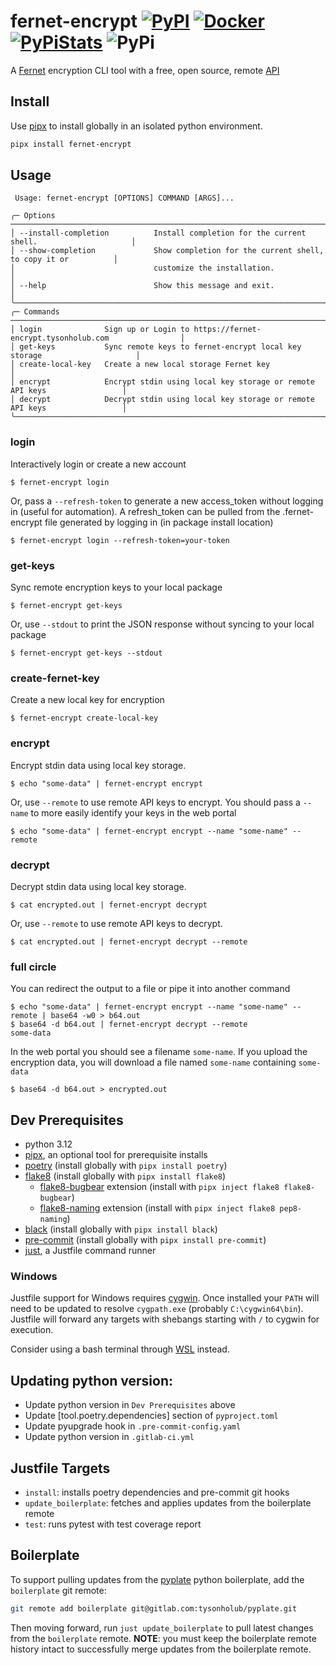 # fernet-encrypt [![PyPI](https://img.shields.io/pypi/v/fernet-encrypt?label=CLI)](https://pypi.org/project/fernet-encrypt/) [![Docker](https://img.shields.io/docker/v/tysonholub/fernet-webapp/latest?label=API)](https://hub.docker.com/r/tysonholub/fernet-webapp/tags) [![PyPiStats](https://img.shields.io/pypi/dm/fernet-encrypt.svg)](https://pypistats.org/packages/fernet-encrypt) ![PyPi](https://img.shields.io/badge/python-3.10%20%7C%203.11%20%7C%203.12%20%7C%203.13-%2344CC11)

A [Fernet](https://cryptography.io/en/latest/fernet/) encryption CLI tool with a free, open source, remote [API](https://gitlab.com/tysonholub/fernet-webapp)

## Install

Use [pipx](https://pypa.github.io/pipx/) to install globally in an isolated python environment.

```bash
pipx install fernet-encrypt
```

## Usage

```
 Usage: fernet-encrypt [OPTIONS] COMMAND [ARGS]...

╭─ Options ───────────────────────────────────────────────────────────────────────────────────╮
│ --install-completion          Install completion for the current shell.                     │
│ --show-completion             Show completion for the current shell, to copy it or          │
│                               customize the installation.                                   │
│ --help                        Show this message and exit.                                   │
╰─────────────────────────────────────────────────────────────────────────────────────────────╯
╭─ Commands ──────────────────────────────────────────────────────────────────────────────────╮
│ login              Sign up or Login to https://fernet-encrypt.tysonholub.com                │
│ get-keys           Sync remote keys to fernet-encrypt local key storage                     │
│ create-local-key   Create a new local storage Fernet key                                    │
│ encrypt            Encrypt stdin using local key storage or remote API keys                 │
│ decrypt            Decrypt stdin using local key storage or remote API keys                 │
╰─────────────────────────────────────────────────────────────────────────────────────────────╯
```

### login

Interactively login or create a new account

```
$ fernet-encrypt login
```

Or, pass a `--refresh-token` to generate a new access_token without logging in (useful for automation). A refresh_token can be pulled from the .fernet-encrypt file generated by logging in (in package install location)

```
$ fernet-encrypt login --refresh-token=your-token
```

### get-keys

Sync remote encryption keys to your local package

```
$ fernet-encrypt get-keys
```

Or, use `--stdout` to print the JSON response without syncing to your local package

```
$ fernet-encrypt get-keys --stdout
```

### create-fernet-key

Create a new local key for encryption

```
$ fernet-encrypt create-local-key
```

### encrypt

Encrypt stdin data using local key storage.

```
$ echo "some-data" | fernet-encrypt encrypt
```

Or, use `--remote` to use remote API keys to encrypt. You should pass a `--name` to more easily identify your keys in the web portal

```
$ echo "some-data" | fernet-encrypt encrypt --name "some-name" --remote
```

### decrypt

Decrypt stdin data using local key storage.

```
$ cat encrypted.out | fernet-encrypt decrypt
```

Or, use `--remote` to use remote API keys to decrypt.

```
$ cat encrypted.out | fernet-encrypt decrypt --remote
```

### full circle

You can redirect the output to a file or pipe it into another command

```
$ echo "some-data" | fernet-encrypt encrypt --name "some-name" --remote | base64 -w0 > b64.out
$ base64 -d b64.out | fernet-encrypt decrypt --remote
some-data
```

In the web portal you should see a filename `some-name`. If you upload the encryption data, you will download a file named `some-name` containing `some-data`

```
$ base64 -d b64.out > encrypted.out
```

## Dev Prerequisites

-   python 3.12
-   [pipx](https://pypa.github.io/pipx/), an optional tool for prerequisite installs
-   [poetry](https://github.com/python-poetry/poetry) (install globally with `pipx install poetry`)
-   [flake8](https://github.com/PyCQA/flake8) (install globally with `pipx install flake8`)
    -   [flake8-bugbear](https://github.com/PyCQA/flake8-bugbear) extension (install with `pipx inject flake8 flake8-bugbear`)
    -   [flake8-naming](https://github.com/PyCQA/pep8-naming) extension (install with `pipx inject flake8 pep8-naming`)
-   [black](https://github.com/psf/black) (install globally with `pipx install black`)
-   [pre-commit](https://github.com/pre-commit/pre-commit) (install globally with `pipx install pre-commit`)
-   [just](https://github.com/casey/just), a Justfile command runner

### Windows

Justfile support for Windows requires [cygwin](https://www.cygwin.com/). Once installed your `PATH` will need to be updated to resolve `cygpath.exe` (probably `C:\cygwin64\bin`). Justfile will forward any targets with shebangs starting with `/` to cygwin for execution.

Consider using a bash terminal through [WSL](https://ubuntu.com/desktop/wsl) instead.

## Updating python version:

-   Update python version in `Dev Prerequisites` above
-   Update \[tool.poetry.dependencies\] section of `pyproject.toml`
-   Update pyupgrade hook in `.pre-commit-config.yaml`
-   Update python version in `.gitlab-ci.yml`

## Justfile Targets

-   `install`: installs poetry dependencies and pre-commit git hooks
-   `update_boilerplate`: fetches and applies updates from the boilerplate remote
-   `test`: runs pytest with test coverage report

## Boilerplate

To support pulling updates from the [pyplate](git@gitlab.com:tysonholub/pyplate.git) python boilerplate, add the `boilerplate` git remote:

```bash
git remote add boilerplate git@gitlab.com:tysonholub/pyplate.git
```

Then moving forward, run `just update_boilerplate` to pull latest changes from the `boilerplate` remote. **NOTE**: you must keep the boilerplate remote history intact to successfully merge updates from the boilerplate remote.
